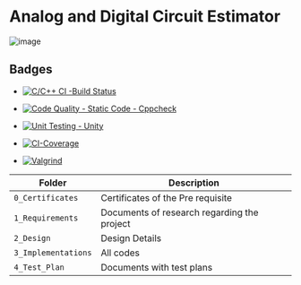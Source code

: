 # Analog and Digital Circuit Estimator
![image](https://user-images.githubusercontent.com/101788713/161394453-bc069458-4689-4a17-9ef2-774a9efb1616.png)


## Badges
* [![C/C++ CI -Build Status](https://github.com/Sakshiishah/M1_March2022/actions/workflows/c-cpp.yml/badge.svg?branch=main)](https://github.com/Sakshiishah/M1_March2022/actions/workflows/c-cpp.yml)
* [![Code Quality - Static Code - Cppcheck](https://github.com/Sakshiishah/M1_March2022/actions/workflows/cppcheck_analysis.yml/badge.svg?branch=main)](https://github.com/Sakshiishah/M1_March2022/actions/workflows/cppcheck_analysis.yml)

* [![Unit Testing - Unity](https://github.com/Sakshiishah/M1_March2022/actions/workflows/unity.yml/badge.svg)](https://github.com/Sakshiishah/M1_March2022/actions/workflows/unity.yml)
* [![CI-Coverage](https://github.com/Sakshiishah/M1_March2022/actions/workflows/code_coverage.yml/badge.svg)](https://github.com/Sakshiishah/M1_March2022/actions/workflows/code_coverage.yml)
* [![Valgrind](https://github.com/Sakshiishah/M1_March2022/actions/workflows/dynamic_cpp.yml/badge.svg?branch=main)](https://github.com/Sakshiishah/M1_March2022/actions/workflows/dynamic_cpp.yml)

| Folder | Description |
| ------------- | ------------- |
|`0_Certificates`   | Certificates of the Pre requisite |
| `1_Requirements`   | Documents of research regarding the project  |
| `2_Design`  |  Design Details |
| `3_Implementations` |All codes |
|`4_Test_Plan` |Documents with test plans |
